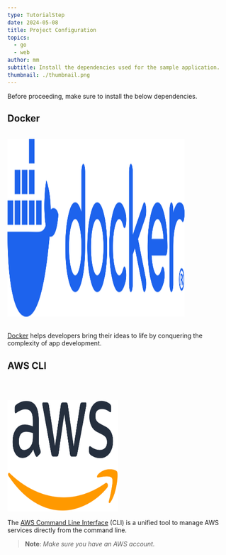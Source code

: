 ```yaml
---
type: TutorialStep
date: 2024-05-08
title: Project Configuration
topics:
  - go
  - web
author: mm
subtitle: Install the dependencies used for the sample application.
thumbnail: ./thumbnail.png
---
```


Before proceeding, make sure to install the below dependencies.

## Docker

<br>
<img alt="docker" src="./images/docker-logo-blue.png" height="400" width="400">
<br><br>

[Docker](https://www.docker.com/products/docker-desktop/) helps developers bring their ideas to life by conquering the complexity of app development.

## AWS CLI

<br><br>

<img alt="awscli" src="./images/aws.png" height="250" width="250">

The [AWS Command Line Interface](https://aws.amazon.com/cli/) (CLI)
is a unified tool to manage AWS services directly from the command line.

> **Note**: _Make sure you have an AWS account._
